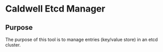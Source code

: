 Caldwell Etcd Manager
=====================

Purpose
-------

The purpose of this tool is to manage entries (key/value store) in an etcd cluster.
